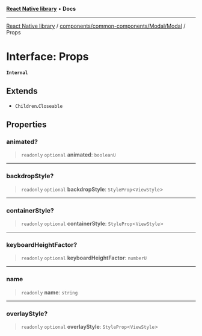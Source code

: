 [**React Native library**](../../../../../index.md) • **Docs**

***

[React Native library](../../../../../modules.md) / [components/common-components/Modal/Modal](../index.md) / Props

# Interface: Props

**`Internal`**

## Extends

- `Children`.`Closeable`

## Properties

### animated?

> `readonly` `optional` **animated**: `booleanU`

***

### backdropStyle?

> `readonly` `optional` **backdropStyle**: `StyleProp`\<`ViewStyle`\>

***

### containerStyle?

> `readonly` `optional` **containerStyle**: `StyleProp`\<`ViewStyle`\>

***

### keyboardHeightFactor?

> `readonly` `optional` **keyboardHeightFactor**: `numberU`

***

### name

> `readonly` **name**: `string`

***

### overlayStyle?

> `readonly` `optional` **overlayStyle**: `StyleProp`\<`ViewStyle`\>
